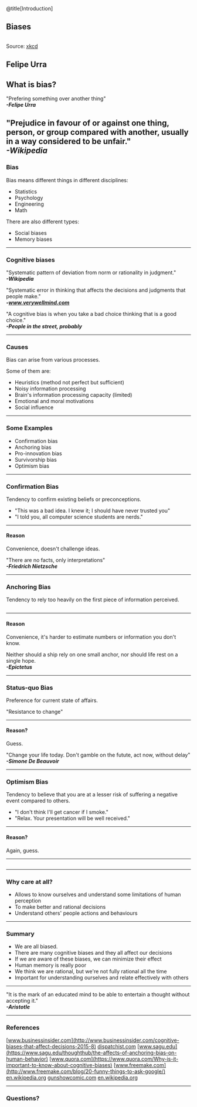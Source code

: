 @title[Introduction]
<h2>Biases</h2>

<img src="images/how_it_works.png" alt="">

Source: [xkcd](https://xkcd.com/385/)

Felipe Urra
---
<h2>What is bias?</h2>

"Prefering something over another thing"
<br/>***-Felipe Urra***

"Prejudice in favour of or against one thing, person, or group compared with another, usually in a way considered to be unfair."
<br/>***-Wikipedia***
---
<h3>Bias</h3>
Bias means different things in different disciplines:

* Statistics
* Psychology
* Engineering
* Math

There are also different types:

* Social biases
* Memory biases
---
<h3>Cognitive biases</h3>

"Systematic pattern of deviation from norm or rationality in judgment."
<br/>***-Wikipedia***

"Systematic error in thinking that affects the decisions and judgments that people make."
<br/>***-www.verywellmind.com***

"A cognitive bias is when you take a bad choice thinking that is a good choice."
<br/>***-People in the street, probably***

---
<h3>Causes</h3>

Bias can arise from various processes.

Some of them are:

* Heuristics (method not perfect but sufficient)
* Noisy information processing
* Brain's information processing capacity (limited)
* Emotional and moral motivations
* Social influence

---
<h3>Some Examples</h3>

* Confirmation bias
* Anchoring bias
* Pro-innovation bias
* Survivorship bias
* Optimism bias

---
<h3>Confirmation Bias</h3>

Tendency to confirm existing beliefs or preconceptions.

* "This was a bad idea. I knew it; I should have never trusted you"
* "I told you, all computer science students are nerds."

---
<h4>Reason</h4>

Convenience, doesn't challenge ideas.



"There are no facts, only interpretations"
<br/>***-Friedrich Nietzsche***

---
<h3>Anchoring Bias</h3>

Tendency to rely too heavily on the first piece of information perceived.

<img src="images/anchoring_effect.jpg" alt="">

---
<h4>Reason</h4>

Convenience, it's harder to estimate numbers or information you don't know.

Neither should a ship rely on one small anchor, nor should life rest on a single hope. 
<br/>***-Epictetus***

---
<h3>Status-quo Bias</h3>

Preference for current state of affairs.

"Resistance to change"

---
<h4>Reason?</h4>

Guess.

"Change your life today. Don't gamble on the futute, act now, without delay"
<br/>***-Simone De Beauvoir***

---
<h3>Optimism Bias</h3>

Tendency to believe that you are at a lesser risk of suffering a negative event compared to others.

* "I don't think I'll get cancer if I smoke."
* "Relax. Your presentation will be well received."

---
<h4>Reason?</h4>

Again, guess.

---
<img src="images/this_is_fine.png" alt="">

---
<h3>Why care at all?</h3>

* Allows to know ourselves and understand some limitations of human perception
* To make better and rational decisions
* Understand others' people actions and behaviours

---
<h3>Summary</h3>

* We are all biased.
* There are many cognitive biases and they all affect our decisions
* If we are aware of these biases, we can minimize their effect
* Human memory is really poor
* We think we are rational, but we're not fully rational all the time
* Important for understanding ourselves and relate effectively with others

---



"It is the mark of an educated mind to be able to entertain a thought without accepting it."
<br/>***-Aristotle***


---
<h3>References</h3>

[www.businessinsider.com](http://www.businessinsider.com/cognitive-biases-that-affect-decisions-2015-8)
[dispatchist.com](https://dispatchist.com/mind-hacks-cognitive-bias/)
[www.sagu.edu](https://www.sagu.edu/thoughthub/the-affects-of-anchoring-bias-on-human-behavior)
[www.quora.com](https://www.quora.com/Why-is-it-important-to-know-about-cognitive-biases)
[www.freemake.com](http://www.freemake.com/blog/20-funny-things-to-ask-google/)
[en.wikipedia.org](https://en.wikipedia.org/wiki/Bias)
[gunshowcomic.com](http://gunshowcomic.com/648)
[en.wikipedia.org](https://en.wikipedia.org/wiki/Google#/media/File:Google_web_search.png)

---
<h3>Questions?</h3>

<img src="images/google.png" alt="">
